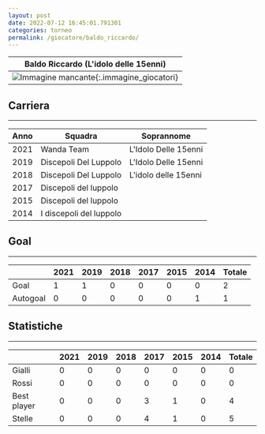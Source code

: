 ```yaml
---
layout: post
date: 2022-07-12 16:45:01.791301
categories: torneo
permalink: /giocatore/baldo_riccardo/
---
```

<link rel='stylesheets' href='./../assets/giocatori.css'>

| Baldo Riccardo (L'idolo delle 15enni) |
|:-----:|
| ![Immagine mancante]('./../../assets/giocatori/baldo_riccardo.png){:.immagine_giocatori} |


## Carriera
----

|Anno|Squadra|Soprannome|
|:---:|---|---|
|2021|Wanda Team|L'Idolo Delle 15enni|
|2019|Discepoli Del Luppolo|L'Idolo Delle 15enni|
|2018|Discepoli Del Luppolo|L'idolo delle 15enni|
|2017|Discepoli del luppolo||
|2015|Discepoli del luppolo||
|2014|I discepoli del luppolo||


## Goal
----

| |2021|2019|2018|2017|2015|2014| Totale |
|---|---|---|---|---|---|---|---|
|Goal|1|1|0|0|0|0|2|
|Autogoal|0|0|0|0|0|1|1|


## Statistiche
----

| |2021|2019|2018|2017|2015|2014| Totale |
|---|---|---|---|---|---|---|---|
|Gialli|0|0|0|0|0|0|0|
|Rossi|0|0|0|0|0|0|0|
|Best player|0|0|0|3|1|0|4|
|Stelle|0|0|0|4|1|0|5|